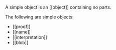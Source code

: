 A simple object is an [[object]] containing no parts.  

The following are simple objects:

- [[proof]]
- [[name]]
- [[interpretation]]
- [[blob]]